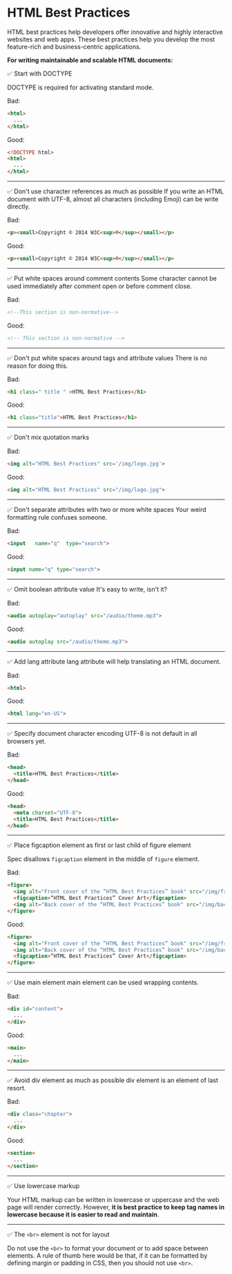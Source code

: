 # HTML Best Practices

HTML best practices help developers offer innovative and highly interactive websites and web apps. These best practices help you develop the most feature-rich and business-centric applications.

**For writing maintainable and scalable HTML documents:**

✅ Start with DOCTYPE

DOCTYPE is required for activating standard mode.

Bad:

```html
<html>
  ...
</html>
```

Good:

```html
<!DOCTYPE html>
<html>
  ...
</html>
```

--------------------------------------------------------------------------------

✅ Don't use character references as much as possible If you write an HTML document with UTF-8, almost all characters (including Emoji) can be write directly.

Bad:

```html
<p><small>Copyright © 2014 W3C<sup>®</sup></small></p>
```

Good:

```html
<p><small>Copyright © 2014 W3C<sup>®</sup></small></p>
```

--------------------------------------------------------------------------------

✅ Put white spaces around comment contents Some character cannot be used immediately after comment open or before comment close.

Bad:

```html
<!--This section is non-normative-->
```

Good:

```html
<!-- This section is non-normative -->
```

--------------------------------------------------------------------------------

✅ Don't put white spaces around tags and attribute values There is no reason for doing this.

Bad:

```html
<h1 class=" title " >HTML Best Practices</h1>
```

Good:

```html
<h1 class="title">HTML Best Practices</h1>
```

--------------------------------------------------------------------------------

✅ Don't mix quotation marks

Bad:

```html
<img alt="HTML Best Practices" src='/img/logo.jpg'>
```

Good:

```html
<img alt="HTML Best Practices" src="/img/logo.jpg">
```

--------------------------------------------------------------------------------

✅ Don't separate attributes with two or more white spaces Your weird formatting rule confuses someone.

Bad:

```html
<input   name="q"  type="search">
```

Good:

```html
<input name="q" type="search">
```

--------------------------------------------------------------------------------

✅ Omit boolean attribute value It's easy to write, isn't it?

Bad:

```html
<audio autoplay="autoplay" src="/audio/theme.mp3">
```

Good:

```html
<audio autoplay src="/audio/theme.mp3">
```
---

✅ Add lang attribute
lang attribute will help translating an HTML document.

Bad:

```html
<html>
```
Good:
```html
<html lang="en-US">
```

---

✅ Specify document character encoding
UTF-8 is not default in all browsers yet.

Bad:

```html
<head>
  <title>HTML Best Practices</title>
</head>
```

Good:

```html
<head>
  <meta charset="UTF-8">
  <title>HTML Best Practices</title>
</head>
```

---

✅ Place figcaption element as first or last child of figure element

Spec disallows `figcaption` element in the middle of `figure` element.

Bad:

```html
<figure>
  <img alt="Front cover of the “HTML Best Practices” book" src="/img/front-cover.png">
  <figcaption>“HTML Best Practices” Cover Art</figcaption>
  <img alt="Back cover of the “HTML Best Practices” book" src="/img/back-cover.png">
</figure>
```

Good:

```html
<figure>
  <img alt="Front cover of the “HTML Best Practices” book" src="/img/front-cover.png">
  <img alt="Back cover of the “HTML Best Practices” book" src="/img/back-cover.png">
  <figcaption>“HTML Best Practices” Cover Art</figcaption>
</figure>
```

---

✅ Use main element
main element can be used wrapping contents.

Bad:

```html
<div id="content">
  ...
</div>
```
Good:
```html
<main>
  ...
</main>
```

---

✅ Avoid div element as much as possible
div element is an element of last resort.

Bad:
```html
<div class="chapter">
  ...
</div>
```

Good:

```html 
<section>
  ...
</section>
```

--- 

✅ Use lowercase markup

Your HTML markup can be written in lowercase or uppercase and the web page will render correctly. However, **it is best practice to keep tag names in lowercase because it is easier to read and maintain**.

---

✅ The `<br>` element is not for layout

Do not use the `<br>` to format your document or to add space between elements.
A rule of thumb here would be that, if it can be formatted by defining margin or padding in CSS, then you should not use `<br>`.